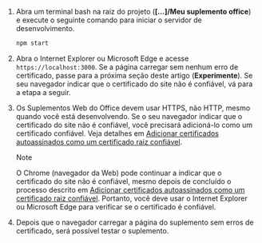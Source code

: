 1. Abra um terminal bash na raiz do projeto (**[…]/Meu suplemento office**) e execute o seguinte comando para iniciar o servidor de desenvolvimento.

    ```bash
    npm start
    ```

2. Abra o Internet Explorer ou Microsoft Edge e acesse `https://localhost:3000`. Se a página carregar sem nenhum erro de certificado, passe para a próxima seção deste artigo (**Experimente**). Se seu navegador indicar que o certificado do site não é confiável, vá para a etapa a seguir.

3. Os Suplementos Web do Office devem usar HTTPS, não HTTP, mesmo quando você está desenvolvendo. Se o seu navegador indicar que o certificado do site não é confiável, você precisará adicioná-lo como um certificado confiável. Veja detalhes em [Adicionar certificados autoassinados como um certificado raiz confiável](https://github.com/OfficeDev/generator-office/blob/master/src/docs/ssl.md).

    > [!NOTE]
    > O Chrome (navegador da Web) pode continuar a indicar que o certificado do site não é confiável, mesmo depois de concluído o processo descrito em [Adicionar certificados autoassinados como um certificado raiz confiável](https://github.com/OfficeDev/generator-office/blob/master/src/docs/ssl.md). Portanto, você deve usar o Internet Explorer ou Microsoft Edge para verificar se o certificado é confiável. 

4. Depois que o navegador carregar a página do suplemento sem erros de certificado, será possível testar o suplemento.
